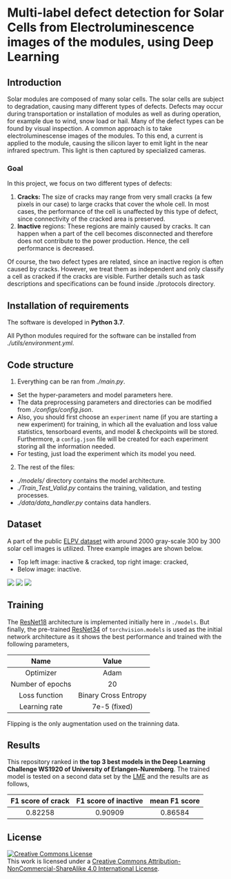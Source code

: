 # Multi-label defect detection for Solar Cells from Electroluminescence images of the modules, using Deep Learning

Introduction
------
Solar modules are composed of many solar cells. The solar cells are subject to degradation, causing many different types of defects. Defects may occur during transportation or installation of modules as well as during operation, for example due to wind, snow load or hail. Many of the defect types can be found by visual inspection. A common approach is to take electroluminescense images of the modules. To this end, a current is applied to the module, causing the silicon layer to emit light in the near infrared spectrum. This light is then captured by specialized cameras.

### Goal 
In this project, we focus on two different types of defects:
1. **Cracks:** The size of cracks may range from very small cracks (a few pixels in our case) to large cracks that cover the whole cell. In most cases, the performance of the cell is unaffected by this type of defect, since connectivity of the cracked area is preserved.
2. **Inactive** regions: These regions are mainly caused by cracks. It can happen when a part of the cell becomes disconnected and therefore does not contribute to the power production. Hence, the cell performance is decreased.

Of course, the two defect types are related, since an inactive region is often caused by cracks.
However, we treat them as independent and only classify a cell as cracked if the cracks are visible. Further details such as task descriptions and specifications can be found inside ./protocols directory.

Installation of requirements
------

The software is developed in **Python 3.7**.

All Python modules required for the software can be installed from *./utils/environment.yml*.

Code structure
---
1. Everything can be ran from *./main.py*. 
* Set the hyper-parameters and model parameters here. 
* The data preprocessing parameters and directories can be modified from *./configs/config.json*.
* Also, you should first choose an `experiment` name (if you are starting a new experiment) for training, in which all the evaluation and loss value statistics, tensorboard events, and model & checkpoints will be stored. Furthermore, a `config.json` file will be created for each experiment storing all the information needed.
* For testing, just load the experiment which its model you need.

2. The rest of the files:
* *./models/* directory contains the model architecture.
* *./Train_Test_Valid.py* contains the training, validation, and testing processes.
* *./data/data_handler.py* contains data handlers.

Dataset
------
A part of the public [ELPV dataset](https://github.com/zae-bayern/elpv-dataset) with around 2000 gray-scale 300 by 300 solar cell images is utilized. Three example images are shown below. 
- Top left image: inactive & cracked, top right image: cracked,
- Below image: inactive.

![](https://github.com/zae-bayern/elpv-dataset/blob/master/images/cell0040.png)
![](https://github.com/zae-bayern/elpv-dataset/blob/master/images/cell0414.png)
![](https://github.com/zae-bayern/elpv-dataset/blob/master/images/cell0203.png)

Training
------

The [ResNet18](https://arxiv.org/abs/1512.03385) architecture is implemented initially here in `./models`. But finally, the pre-trained [ResNet34](https://arxiv.org/abs/1512.03385) of `torchvision.models` is used as the initial network architecture as it shows the best performance and trained with the following parameters,

| Name        | Value           |
| :-------------: |:-------------:| 
| Optimizer   | Adam
| Number of epochs | 20 
| Loss function    | Binary Cross Entropy   
| Learning rate  | 7e-5 (fixed)  

Flipping is the only augmentation used on the trainning data.

Results
------
This repository ranked in **the top 3 best models in the Deep Learning Challenge WS1920 of University of Erlangen-Nuremberg**. The trained model is tested on a second data set by the [LME](https://lme.tf.fau.de/) and the results are as follows,

| F1 score of crack | F1 score of inactive  | mean F1 score |
| :-------------: |:-------------:|:-------------:|
| 0.82258 | 0.90909  | 0.86584   


## License

<a rel="license" href="http://creativecommons.org/licenses/by-nc-sa/4.0/"><img alt="Creative Commons License" style="border-width:0" src="https://i.creativecommons.org/l/by-nc-sa/4.0/88x31.png" /></a><br />This work is licensed under a <a rel="license" href="http://creativecommons.org/licenses/by-nc-sa/4.0/">Creative Commons Attribution-NonCommercial-ShareAlike 4.0 International License</a>.
